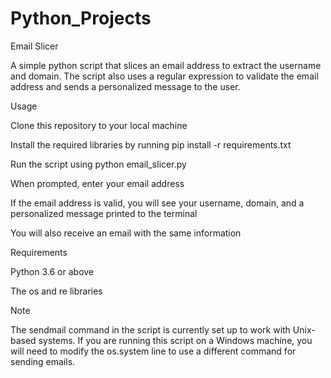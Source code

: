 # Python_Projects

Email Slicer

A simple python script that slices an email address to extract the username and domain. The script also uses a regular expression to validate the email address and sends a personalized message to the user.

Usage

Clone this repository to your local machine

Install the required libraries by running pip install -r requirements.txt

Run the script using python email_slicer.py

When prompted, enter your email address

If the email address is valid, you will see your username, domain, and a personalized message printed to the terminal

You will also receive an email with the same information

Requirements

Python 3.6 or above

The os and re libraries

Note

The sendmail command in the script is currently set up to work with Unix-based systems. If you are running this script on a Windows machine, you will need to modify the os.system line to use a different command for sending emails.

